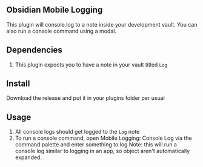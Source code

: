 ## Obsidian Mobile Logging

This plugin will console.log to a note inside your development vault. You can also run a console command using a modal.

## Dependencies
1. This plugin expects you to have a note in your vault titled `Log`

## Install
Download the release and put it in your plugins folder per usual

## Usage
1. All console logs should get logged to the `Log` note
2. To run a console command, open Mobile Logging: Console Log via the command palette and enter something to log
Note: this will run a console log similar to logging in an app, so object aren't automatically expanded.
